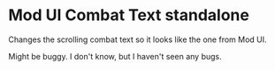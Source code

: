 # Mod UI Combat Text standalone
Changes the scrolling combat text so it looks like the one from Mod UI.

Might be buggy. I don't know, but I haven't seen any bugs.

